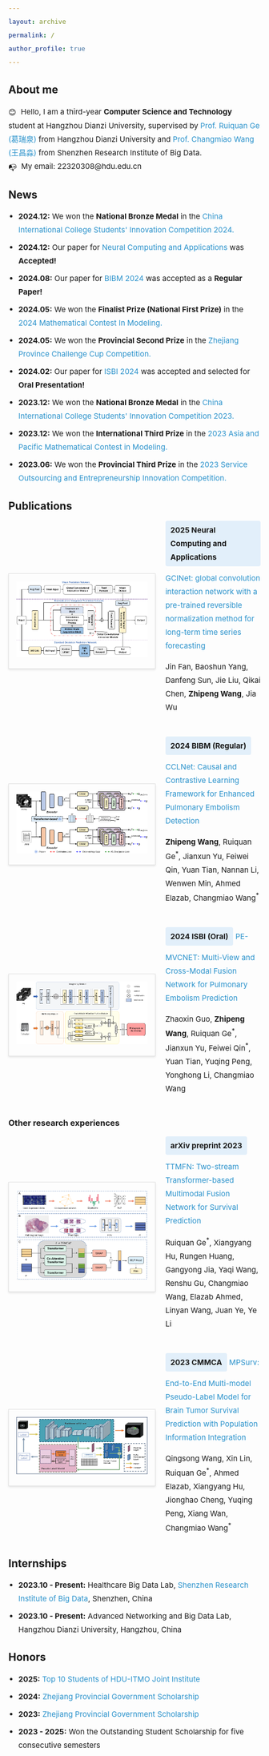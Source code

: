 ```yaml
---
layout: archive
permalink: /
author_profile: true
---
```

<head>
  <style>
    a { color: #2891CB; text-decoration: none; }
    a:hover { text-decoration: underline; }
    div { font-size: 15px; line-height: 1.8; }
    .emoji { vertical-align: middle; margin-right: 5px; }
    .section-title { margin-bottom: 10px; }
    .publication-container { 
      display: flex; 
      margin-bottom: 30px;
      align-items: center;
    }
    .publication-image {
      width: 55%; 
      padding: 15px;
      border: 1px solid #e0e0e0;
      box-shadow: 0 2px 4px rgba(0,0,0,0.1);
      margin-right: 20px;
    }
    .publication-image img {
      width: 100%;
      height: auto;
    }
    .publication-info { width: 40%; }
    .publication-tag {
      display: inline-block;
      padding: 5px 10px;
      background-color: #e2effa;
      border-radius: 4px;
      margin-bottom: 10px;
      font-weight: bold;
    }
    ul { padding-left: 20px; }
    li { margin-bottom: 8px; }
  </style>
</head>

## <span class="section-title">About me</span>
<div>
  <span class="emoji">😊</span> Hello, I am a third-year <b>Computer Science and Technology</b> student at Hangzhou Dianzi University, supervised by <a href="https://faculty.hdu.edu.cn/jsjxy/grq/main.htm">Prof. Ruiquan Ge (葛瑞泉)</a> from Hangzhou Dianzi University and <a href="https://www.sribd.cn/teacher/505">Prof. Changmiao Wang (王昌淼)</a> from Shenzhen Research Institute of Big Data.<br>
  <span class="emoji">📭</span> My email: 22320308@hdu.edu.cn
</div>

## <span class="section-title">News</span>
<div>
  <ul>
    <li><b>2024.12:</b> We won the <b>National Bronze Medal</b> in the <a href="https://pilcchina.org/home">China International College Students' Innovation Competition 2024.</a></li>
    <li><b>2024.12:</b> Our paper for <a href="https://link.springer.com/journal/521">Neural Computing and Applications</a> was <b>Accepted!</b></li>
    <li><b>2024.08:</b> Our paper for <a href="https://ieeebibm.org/BIBM2024/">BIBM 2024</a> was accepted as a <b>Regular Paper!</b></li>
    <li><b>2024.05:</b> We won the <b>Finalist Prize (National First Prize)</b> in the <a href="https://www.comap.com/contests/mcm-icm">2024 Mathematical Contest In Modeling.</a></li>
    <li><b>2024.05:</b> We won the <b>Provincial Second Prize</b> in the <a href="https://www.tiaozhanbei.net/">Zhejiang Province Challenge Cup Competition.</a></li>
    <li><b>2024.02:</b> Our paper for <a href="https://biomedicalimaging.org/2024/">ISBI 2024</a> was accepted and selected for <b>Oral Presentation!</b></li>
    <li><b>2023.12:</b> We won the <b>National Bronze Medal</b> in the <a href="https://pilcchina.org/home">China International College Students' Innovation Competition 2023.</a></li>
    <li><b>2023.12:</b> We won the <b>International Third Prize</b> in the <a href="http://apmcm.org/">2023 Asia and Pacific Mathematical Contest in Modeling.</a></li>
    <li><b>2023.06:</b> We won the <b>Provincial Third Prize</b> in the <a href="http://www.fwwb.org.cn/">2023 Service Outsourcing and Entrepreneurship Innovation Competition.</a></li>
  </ul>
</div>

## <span class="section-title">Publications</span>

<div class="publication-container">
  <div class="publication-image">
    <img src="https://raw.githubusercontent.com/LeavingStarW/LeavingStarW.github.io/refs/heads/master/images/GCINet.webp">
  </div>
  <div class="publication-info">
    <div class="publication-tag">2025 Neural Computing and Applications</div>
    <a href="https://link.springer.com/article/10.1007/s00521-024-10692-3">GCINet: global convolution interaction network with a pre-trained reversible normalization method for long-term time series forecasting</a><br>
    <p>Jin Fan, Baoshun Yang, Danfeng Sun, Jie Liu, Qikai Chen, <b>Zhipeng Wang</b>, Jia Wu</p>
  </div>
</div>

<div class="publication-container">
  <div class="publication-image">
    <img src="https://raw.githubusercontent.com/LeavingStarW/LeavingStarW.github.io/refs/heads/master/images/CCLNet.png">
  </div>
  <div class="publication-info">
    <div class="publication-tag">2024 BIBM (Regular)</div>
    <a href="https://ieeexplore.ieee.org/document/10821899">CCLNet: Causal and Contrastive Learning Framework for Enhanced Pulmonary Embolism Detection</a><br>
    <p><b>Zhipeng Wang</b>, Ruiquan Ge<sup>*</sup>, Jianxun Yu, Feiwei Qin, Yuan Tian, Nannan Li, Wenwen Min, Ahmed Elazab, Changmiao Wang<sup>*</sup></p>
  </div>
</div>

<div class="publication-container">
  <div class="publication-image">
    <img src="https://raw.githubusercontent.com/LeavingStarW/LeavingStarW.github.io/refs/heads/master/images/PE-MVCNet.png">
  </div>
  <div class="publication-info">
    <div class="publication-tag">2024 ISBI (Oral)</div>
    <a href="https://ieeexplore.ieee.org/document/10635747">PE-MVCNET: Multi-View and Cross-Modal Fusion Network for Pulmonary Embolism Prediction</a><br>
    <p>Zhaoxin Guo, <b>Zhipeng Wang</b>, Ruiquan Ge<sup>*</sup>, Jianxun Yu, Feiwei Qin<sup>*</sup>, Yuan Tian, Yuqing Peng, Yonghong Li, Changmiao Wang</p>
  </div>
</div>

### <span class="section-title">Other research experiences</span>

<div class="publication-container">
  <div class="publication-image">
    <img src="https://raw.githubusercontent.com/LeavingStarW/LeavingStarW.github.io/refs/heads/master/images/TTMFN.png">
  </div>
  <div class="publication-info">
    <div class="publication-tag">arXiv preprint 2023</div>
    <a href="https://arxiv.org/abs/2311.07033">TTMFN: Two-stream Transformer-based Multimodal Fusion Network for Survival Prediction</a><br>
    <p>Ruiquan Ge<sup>*</sup>, Xiangyang Hu, Rungen Huang, Gangyong Jia, Yaqi Wang, Renshu Gu, Changmiao Wang, Elazab Ahmed, Linyan Wang, Juan Ye, Ye Li</p>
  </div>
</div>

<div class="publication-container">
  <div class="publication-image">
    <img src="https://raw.githubusercontent.com/LeavingStarW/LeavingStarW.github.io/refs/heads/master/images/MPSurv.webp">
  </div>
  <div class="publication-info">
    <div class="publication-tag">2023 CMMCA</div>
    <a href="https://link.springer.com/chapter/10.1007/978-3-031-45087-7_13">MPSurv: End-to-End Multi-model Pseudo-Label Model for Brain Tumor Survival Prediction with Population Information Integration</a><br>
    <p>Qingsong Wang, Xin Lin, Ruiquan Ge<sup>*</sup>, Ahmed Elazab, Xiangyang Hu, Jionghao Cheng, Yuqing Peng, Xiang Wan, Changmiao Wang<sup>*</sup></p>
  </div>
</div>

## <span class="section-title">Internships</span>
<div>
  <ul>
    <li><b>2023.10 - Present:</b> Healthcare Big Data Lab, <a href="https://www.sribd.cn/">Shenzhen Research Institute of Big Data</a>, Shenzhen, China</li>
    <li><b>2023.10 - Present:</b> Advanced Networking and Big Data Lab, Hangzhou Dianzi University, Hangzhou, China</li>
  </ul>
</div>

## <span class="section-title">Honors</span>
<div>
  <ul>
    <li><b>2025:</b> <a href="https://mp.weixin.qq.com/s/lcgUXEJ5ITtSLiq1ltnagw">Top 10 Students of HDU-ITMO Joint Institute</a></li>
    <li><b>2024:</b> <a href="https://student.hdu.edu.cn/2025/0402/c795a277007/page.htm">Zhejiang Provincial Government Scholarship</a></li>
    <li><b>2023:</b> <a href="https://student.hdu.edu.cn/2023/1110/c727a252884/page.htm">Zhejiang Provincial Government Scholarship</a></li>
    <li><b>2023 - 2025:</b> Won the Outstanding Student Scholarship for five consecutive semesters</li>
  </ul>
</div>
